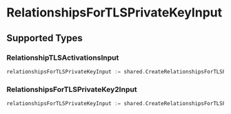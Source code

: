 # RelationshipsForTLSPrivateKeyInput


## Supported Types

### RelationshipTLSActivationsInput

```go
relationshipsForTLSPrivateKeyInput := shared.CreateRelationshipsForTLSPrivateKeyInputRelationshipTLSActivationsInput(shared.RelationshipTLSActivationsInput{/* values here */})
```

### RelationshipsForTLSPrivateKey2Input

```go
relationshipsForTLSPrivateKeyInput := shared.CreateRelationshipsForTLSPrivateKeyInputRelationshipsForTLSPrivateKey2Input(shared.RelationshipsForTLSPrivateKey2Input{/* values here */})
```

